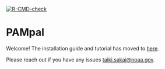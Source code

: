<!-- badges: start -->
[![R-CMD-check](https://github.com/TaikiSan21/PAMpal/workflows/R-CMD-check/badge.svg)](https://github.com/TaikiSan21/PAMpal/actions)
<!-- badges: end -->

# PAMpal

Welcome! The installation guide and tutorial has moved to [here](https://taikisan21.github.io/PAMpal/).

Please reach out if you have any issues [taiki.sakai@noaa.gov](mailto:taiki.sakai@noaa.gov).

